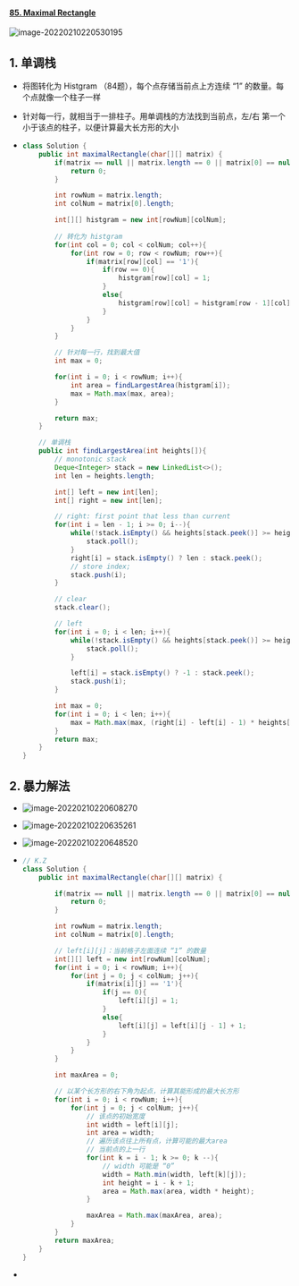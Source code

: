 #### [85. Maximal Rectangle](https://leetcode-cn.com/problems/maximal-rectangle/)

![image-20220210220530195](https://raw.githubusercontent.com/TWDH/Leetcode-From-Zero/pictures/img/image-20220210220530195.png)

## 1. 单调栈

- 将图转化为 Histgram （84题），每个点存储当前点上方连续 “1” 的数量。每个点就像一个柱子一样

- 针对每一行，就相当于一排柱子。用单调栈的方法找到当前点，左/右 第一个小于该点的柱子，以便计算最大长方形的大小

- ```java
  class Solution {
      public int maximalRectangle(char[][] matrix) {
          if(matrix == null || matrix.length == 0 || matrix[0] == null || matrix[0].length == 0){
              return 0;
          }
  
          int rowNum = matrix.length;
          int colNum = matrix[0].length;
  
          int[][] histgram = new int[rowNum][colNum]; 
  		
          // 转化为 histgram
          for(int col = 0; col < colNum; col++){
              for(int row = 0; row < rowNum; row++){
                  if(matrix[row][col] == '1'){
                      if(row == 0){
                          histgram[row][col] = 1;
                      }
                      else{
                          histgram[row][col] = histgram[row - 1][col] + 1;
                      }
                  }
              }
          }
  
          // 针对每一行，找到最大值
          int max = 0;
  
          for(int i = 0; i < rowNum; i++){
              int area = findLargestArea(histgram[i]);
              max = Math.max(max, area);
          }
  
          return max;
      }
  
      // 单调栈
      public int findLargestArea(int heights[]){
          // monotonic stack
          Deque<Integer> stack = new LinkedList<>();
          int len = heights.length;
  
          int[] left = new int[len];
          int[] right = new int[len];
  
          // right: first point that less than current
          for(int i = len - 1; i >= 0; i--){
              while(!stack.isEmpty() && heights[stack.peek()] >= heights[i]){
                  stack.poll();
              }
              right[i] = stack.isEmpty() ? len : stack.peek();
              // store index;
              stack.push(i);
          }
  
          // clear
          stack.clear();
  
          // left
          for(int i = 0; i < len; i++){
              while(!stack.isEmpty() && heights[stack.peek()] >= heights[i]){
                  stack.poll();
              }
  
              left[i] = stack.isEmpty() ? -1 : stack.peek();
              stack.push(i);
          }
  
          int max = 0;
          for(int i = 0; i < len; i++){
              max = Math.max(max, (right[i] - left[i] - 1) * heights[i]);
          }
          return max;
      }
  }
  ```



## 2. 暴力解法

- ![image-20220210220608270](https://raw.githubusercontent.com/TWDH/Leetcode-From-Zero/pictures/img/image-20220210220608270.png)

- ![image-20220210220635261](https://raw.githubusercontent.com/TWDH/Leetcode-From-Zero/pictures/img/image-20220210220635261.png)

- ![image-20220210220648520](https://raw.githubusercontent.com/TWDH/Leetcode-From-Zero/pictures/img/image-20220210220648520.png)

- ```java
  // K.Z
  class Solution {
      public int maximalRectangle(char[][] matrix) {
  
          if(matrix == null || matrix.length == 0 || matrix[0] == null || matrix[0].length == 0){
              return 0;
          }
  
          int rowNum = matrix.length;
          int colNum = matrix[0].length;
  
          // left[i][j]：当前格子左面连续 “1” 的数量
          int[][] left = new int[rowNum][colNum];
          for(int i = 0; i < rowNum; i++){
              for(int j = 0; j < colNum; j++){
                  if(matrix[i][j] == '1'){
                      if(j == 0){
                          left[i][j] = 1;
                      }
                      else{
                          left[i][j] = left[i][j - 1] + 1;
                      }
                  }
              }
          }
  
          int maxArea = 0;
  
          // 以某个长方形的右下角为起点，计算其能形成的最大长方形
          for(int i = 0; i < rowNum; i++){
              for(int j = 0; j < colNum; j++){
                  // 该点的初始宽度
                  int width = left[i][j];
                  int area = width;
                  // 遍历该点往上所有点，计算可能的最大area
                  // 当前点的上一行
                  for(int k = i - 1; k >= 0; k --){
                      // width 可能是 “0”
                      width = Math.min(width, left[k][j]);
                      int height = i - k + 1;
                      area = Math.max(area, width * height);
                  }
  
                  maxArea = Math.max(maxArea, area);
              }
          }
          return maxArea;
      }
  }
  ```

- 